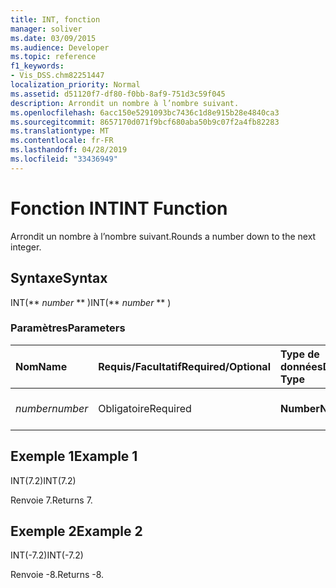 ```yaml
---
title: INT, fonction
manager: soliver
ms.date: 03/09/2015
ms.audience: Developer
ms.topic: reference
f1_keywords:
- Vis_DSS.chm82251447
localization_priority: Normal
ms.assetid: d51120f7-df80-f0bb-8af9-751d3c59f045
description: Arrondit un nombre à l’nombre suivant.
ms.openlocfilehash: 6acc150e5291093bc7436c1d8e915b28e4840ca3
ms.sourcegitcommit: 8657170d071f9bcf680aba50b9c07f2a4fb82283
ms.translationtype: MT
ms.contentlocale: fr-FR
ms.lasthandoff: 04/28/2019
ms.locfileid: "33436949"
---
```

# <a name="int-function"></a><span data-ttu-id="5bf5d-103">Fonction INT</span><span class="sxs-lookup"><span data-stu-id="5bf5d-103">INT Function</span></span>

<span data-ttu-id="5bf5d-104">Arrondit un nombre à l’nombre suivant.</span><span class="sxs-lookup"><span data-stu-id="5bf5d-104">Rounds a number down to the next integer.</span></span>
  
## <a name="syntax"></a><span data-ttu-id="5bf5d-105">Syntaxe</span><span class="sxs-lookup"><span data-stu-id="5bf5d-105">Syntax</span></span>

<span data-ttu-id="5bf5d-106">INT(\*\* *number* \*\* )</span><span class="sxs-lookup"><span data-stu-id="5bf5d-106">INT(\*\* *number* \*\* )</span></span> 
  
### <a name="parameters"></a><span data-ttu-id="5bf5d-107">Paramètres</span><span class="sxs-lookup"><span data-stu-id="5bf5d-107">Parameters</span></span>

|<span data-ttu-id="5bf5d-108">**Nom**</span><span class="sxs-lookup"><span data-stu-id="5bf5d-108">**Name**</span></span>|<span data-ttu-id="5bf5d-109">**Requis/Facultatif**</span><span class="sxs-lookup"><span data-stu-id="5bf5d-109">**Required/Optional**</span></span>|<span data-ttu-id="5bf5d-110">**Type de données**</span><span class="sxs-lookup"><span data-stu-id="5bf5d-110">**Data Type**</span></span>|<span data-ttu-id="5bf5d-111">**Description**</span><span class="sxs-lookup"><span data-stu-id="5bf5d-111">**Description**</span></span>|
|:-----|:-----|:-----|:-----|
| <span data-ttu-id="5bf5d-112">_number_</span><span class="sxs-lookup"><span data-stu-id="5bf5d-112">_number_</span></span> <br/> |<span data-ttu-id="5bf5d-113">Obligatoire</span><span class="sxs-lookup"><span data-stu-id="5bf5d-113">Required</span></span>  <br/> |<span data-ttu-id="5bf5d-114">**Number**</span><span class="sxs-lookup"><span data-stu-id="5bf5d-114">**Number**</span></span> <br/> |<span data-ttu-id="5bf5d-115">Nombre à arrondir à la valeur inférieure.</span><span class="sxs-lookup"><span data-stu-id="5bf5d-115">The number to round down.</span></span>  <br/> |
   
## <a name="example-1"></a><span data-ttu-id="5bf5d-116">Exemple 1</span><span class="sxs-lookup"><span data-stu-id="5bf5d-116">Example 1</span></span>

<span data-ttu-id="5bf5d-117">INT(7.2)</span><span class="sxs-lookup"><span data-stu-id="5bf5d-117">INT(7.2)</span></span>
  
<span data-ttu-id="5bf5d-118">Renvoie 7.</span><span class="sxs-lookup"><span data-stu-id="5bf5d-118">Returns 7.</span></span>
  
## <a name="example-2"></a><span data-ttu-id="5bf5d-119">Exemple 2</span><span class="sxs-lookup"><span data-stu-id="5bf5d-119">Example 2</span></span>

<span data-ttu-id="5bf5d-120">INT(-7.2)</span><span class="sxs-lookup"><span data-stu-id="5bf5d-120">INT(-7.2)</span></span>
  
<span data-ttu-id="5bf5d-121">Renvoie -8.</span><span class="sxs-lookup"><span data-stu-id="5bf5d-121">Returns -8.</span></span>
  


